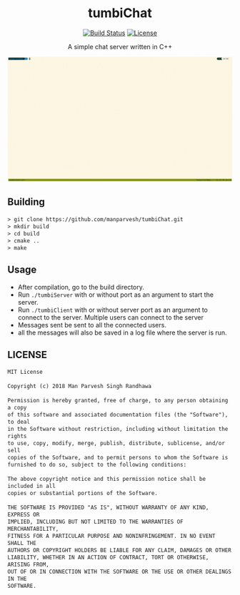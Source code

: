 <div align="center">
  <h1>tumbiChat</h1>

  <a href="https://travis-ci.org/manparvesh/tumbiChat/builds" target="_blank"><img src="https://img.shields.io/travis-ci/manparvesh/tumbiChat.svg?style=for-the-badge" alt="Build Status"></a> 
  <a href="https://manparvesh.mit-license.org/" target="_blank"><img src="https://img.shields.io/badge/license-MIT-blue.svg?longCache=true&style=for-the-badge" alt="License"></a> 
  
  <p>A simple chat server written in C++</p>
</div>

![](demo.gif)

## Building
```
> git clone https://github.com/manparvesh/tumbiChat.git 
> mkdir build
> cd build
> cmake ..
> make
```

## Usage
- After compilation, go to the build directory.
- Run `./tumbiServer` with or without port as an argument to start the server.
- Run `./tumbiClient` with or without server port as an argument to connect to the server. Multiple users can connect to the server
- Messages sent be sent to all the connected users.
- all the messages will also be saved in a log file where the server is run.

## LICENSE
```
MIT License

Copyright (c) 2018 Man Parvesh Singh Randhawa

Permission is hereby granted, free of charge, to any person obtaining a copy
of this software and associated documentation files (the "Software"), to deal
in the Software without restriction, including without limitation the rights
to use, copy, modify, merge, publish, distribute, sublicense, and/or sell
copies of the Software, and to permit persons to whom the Software is
furnished to do so, subject to the following conditions:

The above copyright notice and this permission notice shall be included in all
copies or substantial portions of the Software.

THE SOFTWARE IS PROVIDED "AS IS", WITHOUT WARRANTY OF ANY KIND, EXPRESS OR
IMPLIED, INCLUDING BUT NOT LIMITED TO THE WARRANTIES OF MERCHANTABILITY,
FITNESS FOR A PARTICULAR PURPOSE AND NONINFRINGEMENT. IN NO EVENT SHALL THE
AUTHORS OR COPYRIGHT HOLDERS BE LIABLE FOR ANY CLAIM, DAMAGES OR OTHER
LIABILITY, WHETHER IN AN ACTION OF CONTRACT, TORT OR OTHERWISE, ARISING FROM,
OUT OF OR IN CONNECTION WITH THE SOFTWARE OR THE USE OR OTHER DEALINGS IN THE
SOFTWARE.
```
